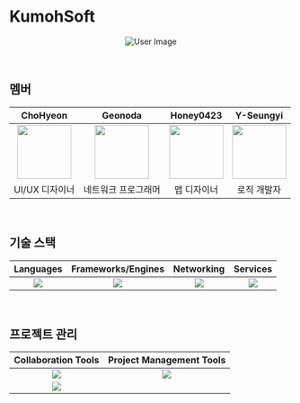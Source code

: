# KumohSoft
<p align="center">
  <img src="https://avatars.githubusercontent.com/u/184331450?s=200&v=4" alt="User Image">
</p>
<br>

## 멤버
| ChoHyeon | Geonoda | Honey0423 | Y-Seungyi |
|:-------------:|:---------:|:-----:|:---------:|
| <img src="https://github.com/user-attachments/assets/6d9490dd-15b1-40e4-8f4b-5db323aaad2d" width="96" height="96"> | <img src="https://avatars.githubusercontent.com/u/113406097?s=96&v=4" width="96" height="96"> | <img src="https://avatars.githubusercontent.com/u/112930703?s=96&v=4" width="96" height="96"> | <img src="https://avatars.githubusercontent.com/u/99523154?s=96&v=4" width="96" height="96"> |
| UI/UX 디자이너 | 네트워크 프로그래머 | 맵 디자이너 | 로직 개발자 |
<br>

## 기술 스택
| Languages | Frameworks/Engines | Networking | Services |
|:---------:|:------------------:|:----------:|:--------:|
| <img src="https://img.shields.io/badge/C%23-239120?style=flat-square&logo=CSharp&logoColor=FFFFFF" /> | <img src="https://img.shields.io/badge/unity-000000?style=flat-square&logo=unity&logoColor=FFFFFF"/> | <img src="https://img.shields.io/badge/photon-004480?style=flat-square&logo=photon&logoColor=FFFFFF"/> | <img src="https://img.shields.io/badge/firebase-DD2C00?style=flat-square&logo=firebase&logoColor=FFFFFF"/> |

<br>

## 프로젝트 관리
| Collaboration Tools | Project Management Tools |
|:------------------:|:------------------------:|
| <img src="https://img.shields.io/badge/notion-000000?style=flat-square&logo=notion&logoColor=FFFFFF"/> | <img src="https://img.shields.io/badge/github-181717?style=flat-square&logo=github&logoColor=FFFFFF"/> |
| <img src="https://img.shields.io/badge/googlesheets-34A853?style=flat-square&logo=googlesheets&logoColor=FFFFFF"/> | |
